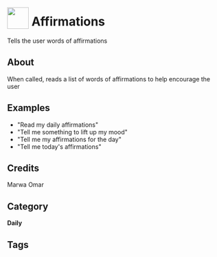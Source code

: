 # <img src="https://raw.githack.com/FortAwesome/Font-Awesome/master/svgs/solid/yin-yang.svg" card_color="#C0D1C2" width="50" height="50" style="vertical-align:bottom"/> Affirmations
Tells the user words of affirmations

## About
When called, reads a list of words of affirmations to help encourage the user

## Examples
* "Read my daily affirmations"
* "Tell me something to lift up my mood"
* "Tell me my affirmations for the day"
* "Tell me today's affirmations"

## Credits
Marwa Omar

## Category
**Daily**

## Tags

